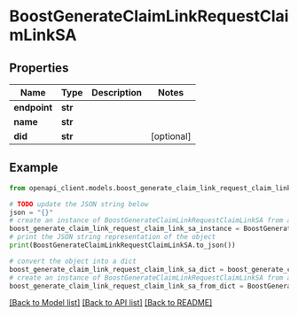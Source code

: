 # BoostGenerateClaimLinkRequestClaimLinkSA


## Properties

Name | Type | Description | Notes
------------ | ------------- | ------------- | -------------
**endpoint** | **str** |  | 
**name** | **str** |  | 
**did** | **str** |  | [optional] 

## Example

```python
from openapi_client.models.boost_generate_claim_link_request_claim_link_sa import BoostGenerateClaimLinkRequestClaimLinkSA

# TODO update the JSON string below
json = "{}"
# create an instance of BoostGenerateClaimLinkRequestClaimLinkSA from a JSON string
boost_generate_claim_link_request_claim_link_sa_instance = BoostGenerateClaimLinkRequestClaimLinkSA.from_json(json)
# print the JSON string representation of the object
print(BoostGenerateClaimLinkRequestClaimLinkSA.to_json())

# convert the object into a dict
boost_generate_claim_link_request_claim_link_sa_dict = boost_generate_claim_link_request_claim_link_sa_instance.to_dict()
# create an instance of BoostGenerateClaimLinkRequestClaimLinkSA from a dict
boost_generate_claim_link_request_claim_link_sa_from_dict = BoostGenerateClaimLinkRequestClaimLinkSA.from_dict(boost_generate_claim_link_request_claim_link_sa_dict)
```
[[Back to Model list]](../README.md#documentation-for-models) [[Back to API list]](../README.md#documentation-for-api-endpoints) [[Back to README]](../README.md)


